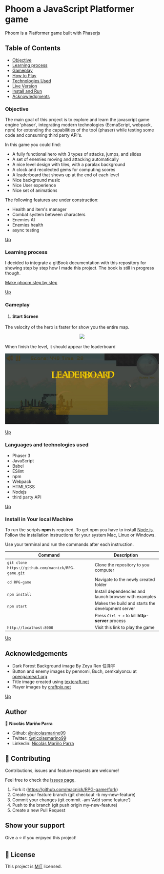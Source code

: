 # Phoom a JavaScript Platformer game

Phoom is a Platformer game built with Phaserjs

## Table of Contents

- [Objective](#Objective)
- [Learning process](#Learning-process)
- [Gameplay](#Gameplay)
- [How to Play](#How-to-Play)
- [Technologies Used](#Technologies-Used)
- [Live Version](#Live-version)
- [Install and Run](#How-to-Install-and-Run-in-Your-Computer)
- [Acknowledgments](#Acknowledgments)

### Objective

The main goal of this project is to explore and learn the javascript game engine 'phaser', integrating modern technologies (EcmaScript, webpack, npm) for extending the capabilities of the tool (phaser) while testing some code and consuming third party API's.

In this game you could find:

- A fully functional hero with 3 types of attacks, jumps, and slides
- A set of enemies moving and attacking automatically
- A nice level design with tiles, with a paralax background
- A clock and recolected gems for computing scores
- A leaderboard that shows up at the end of each level
- Nice background music
- Nice User experience 
- Nice set of animations

The following features are under construction:

- Health and item's manager 
- Combat system between characters
- Enemies AI
- Enemies health
- async testing 

 

[Up](#Table-of-Contents)

### Learning process

I decided to integrate a gitBook documentation with this repository for showing step by step how I made this project. The book is still in progress though.

[Make phoom step by step](https://us-central1-js-capstone-backend.cloudfunctions.net/api/)


[Up](#Table-of-Contents)

### Gameplay

1. #### Start Screen

The velocity of the hero is faster for show you the entire map.

<p align="center">
<img src="src/assets/gif/phoom.gif">
</p>

When finish the level, it should appear the leaderboard

<p align="center">
<img src="src/assets/gif/phoomLB.gif">
</p>


[Up](#Table-of-Contents)

### Languages and technologies used 


- Phaser 3
- JavaScript
- Babel
- ESlint
- npm
- Webpack
- HTML/CSS
- Nodejs
- third party API

[Up](#Table-of-Contents)

### Install in Your local Machine

To run the scripts **npm** is required. To get npm you have to install [Node.js](https://nodejs.org). Follow the installation instructions for your system Mac, Linux or Windows.

Use your terminal and run the commands after each instruction.

| Command                                             | Description                                           |
| --------------------------------------------------- | ----------------------------------------------------- |
| `git clone https://github.com/macnick/RPG-game.git` | Clone the repository to you computer                  |
| `cd RPG-game`                                       | Navigate to the newly created folder                  |
| `npm install`                                       | Install dependencies and launch browser with examples |
| `npm start`                                         | Makes the build and starts the development server     |
|                                                     | Press `Ctrl + c` to kill **http-server** process      |
| `http://localhost:8000`                             | Visit this link to play the game                      |

[Up](#Table-of-Contents)

## Acknowledgements

- Dark Forest Background image By Zeyu Ren 任泽宇
- Button and enemy images by pennomi, Buch, cemkalyoncu at [opengameart.org](https://opengameart.org/)
- Title image created using [textcraft.net](https://textcraft.net)
- Player images by [craftpix.net](https://craftpix.net/)

[Up](#Table-of-Contents)

## Author

:man: **Nicolás Mariño Parra**

- Github: [@nicolasmarino99](https://github.com/nicolasmarino99)
- Twitter: [@nicolasmarino99](https://twitter.com/nicolasmarino99)
- Linkedin: [Nicolás Mariño Parra](https://www.linkedin.com/in/nicol%C3%A1s-mari%C3%B1o-parra-45a707177/)

## 🤝 Contributing

Contributions, issues and feature requests are welcome!

Feel free to check the [issues page](https://github.com/macnick/RPG-game/issues).

1. Fork it (https://github.com/macnick/RPG-game/fork)
2. Create your feature branch (git checkout -b my-new-feature)
3. Commit your changes (git commit -am 'Add some feature')
4. Push to the branch (git push origin my-new-feature)
5. Create a new Pull Request

## Show your support

Give a ⭐️ if you enjoyed this project!

## 📝 License

This project is [MIT](lic.url) licensed.
